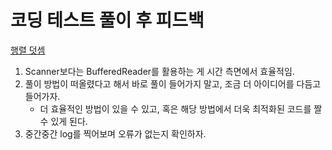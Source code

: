 # 코딩 테스트 풀이 후 피드백

[행렬 덧셈](https://github.com/NewCodes7/coding-test-java/tree/main/%EB%B0%B1%EC%A4%80/Bronze/2738.%E2%80%85%ED%96%89%EB%A0%AC%E2%80%85%EB%8D%A7%EC%85%88)
1. Scanner보다는 BufferedReader를 활용하는 게 시간 측면에서 효율적임.
2. 풀이 방법이 떠올렸다고 해서 바로 풀이 들어가지 말고, 조금 더 아이디어를 다듬고 들어가자. 
    - 더 효율적인 방법이 있을 수 있고, 혹은 해당 방법에서 더욱 최적화된 코드를 짤 수 있게 된다.
3. 중간중간 log를 찍어보며 오류가 없는지 확인하자.

